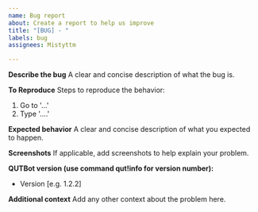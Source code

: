 ```yaml
---
name: Bug report
about: Create a report to help us improve
title: "[BUG] - "
labels: bug
assignees: Mistyttm

---
```


**Describe the bug**
A clear and concise description of what the bug is.

**To Reproduce**
Steps to reproduce the behavior:
1. Go to '...'
2. Type '....'

**Expected behavior**
A clear and concise description of what you expected to happen.

**Screenshots**
If applicable, add screenshots to help explain your problem.

**QUTBot version (use command qut!info for version number):**
 - Version [e.g. 1.2.2]

**Additional context**
Add any other context about the problem here.
